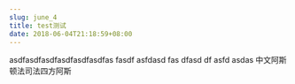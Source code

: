 ```yaml
---
slug: june_4
title: test测试
date: 2018-06-04T21:18:59+08:00
---
```

asdfasdfasdfasdfasdfasdfas
fasdf
asfdasd
fas
dfasd
df
asfd
asdas
中文阿斯顿法司法四方阿斯